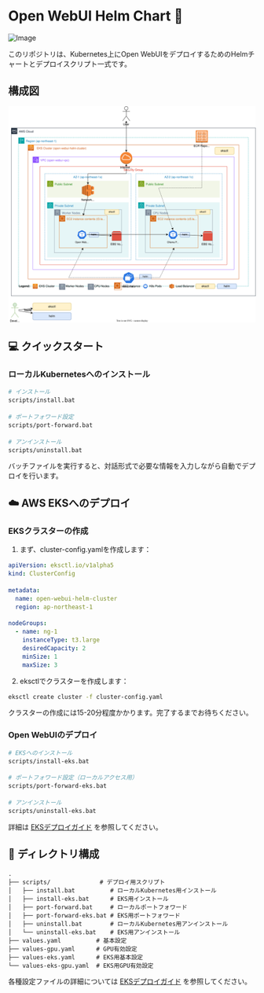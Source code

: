 # Open WebUI Helm Chart 🚀

![Image](https://github.com/user-attachments/assets/6b896cc6-34d4-402c-b407-7ba20b0c1afb)

このリポジトリは、Kubernetes上にOpen WebUIをデプロイするためのHelmチャートとデプロイスクリプト一式です。

## 構成図

![](docs/architect.svg)


## 💻 クイックスタート

### ローカルKubernetesへのインストール

```bash
# インストール
scripts/install.bat

# ポートフォワード設定
scripts/port-forward.bat

# アンインストール
scripts/uninstall.bat
```

バッチファイルを実行すると、対話形式で必要な情報を入力しながら自動でデプロイを行います。

## ☁️ AWS EKSへのデプロイ

### EKSクラスターの作成

1. まず、cluster-config.yamlを作成します：

```yaml
apiVersion: eksctl.io/v1alpha5
kind: ClusterConfig

metadata:
  name: open-webui-helm-cluster
  region: ap-northeast-1

nodeGroups:
  - name: ng-1
    instanceType: t3.large
    desiredCapacity: 2
    minSize: 1
    maxSize: 3
```

2. eksctlでクラスターを作成します：

```bash
eksctl create cluster -f cluster-config.yaml
```

クラスターの作成には15-20分程度かかります。完了するまでお待ちください。

### Open WebUIのデプロイ

```bash
# EKSへのインストール
scripts/install-eks.bat

# ポートフォワード設定（ローカルアクセス用）
scripts/port-forward-eks.bat

# アンインストール
scripts/uninstall-eks.bat
```

詳細は [EKSデプロイガイド](docs-eks.md) を参照してください。

## 📁 ディレクトリ構成

```
.
├── scripts/              # デプロイ用スクリプト
│   ├── install.bat          # ローカルKubernetes用インストール
│   ├── install-eks.bat      # EKS用インストール
│   ├── port-forward.bat     # ローカルポートフォワード
│   ├── port-forward-eks.bat # EKS用ポートフォワード
│   ├── uninstall.bat        # ローカルKubernetes用アンインストール
│   └── uninstall-eks.bat    # EKS用アンインストール
├── values.yaml          # 基本設定
├── values-gpu.yaml      # GPU有効設定
├── values-eks.yaml      # EKS用基本設定
└── values-eks-gpu.yaml  # EKS用GPU有効設定
```

各種設定ファイルの詳細については [EKSデプロイガイド](docs-eks.md) を参照してください。
